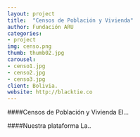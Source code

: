 ```yaml
---
layout: project
title:  "Censos de Población y Vivienda"
author: Fundación ARU
categories:
- project
img: censo.png
thumb: thumb02.jpg
carousel:
- censo1.jpg
- censo2.jpg
- censo3.jpg
client: Bolivia.
website: http://blacktie.co
---
```

####Censos de Población y Vivienda
El...

####Nuestra plataforma
La..
